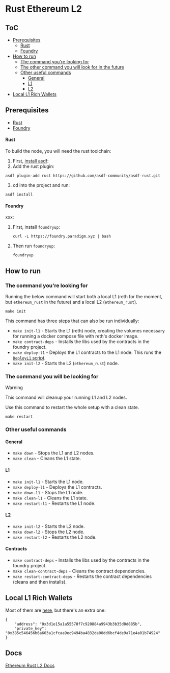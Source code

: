 # Rust Ethereum L2

## ToC

- [Prerequisites](#prerequisites)
    - [Rust](#rust)
    - [Foundry](#foundry)
- [How to run](#how-to-run)
    - [The command you're looking for](#the-command-youre-looking-for)
    - [The other command you will look for in the future](#the-other-command-you-will-look-for-in-the-future)
    - [Other useful commands](#other-useful-commands)
        - [General](#general)
        - [L1](#l1)
        - [L2](#l2)
- [Local L1 Rich Wallets](#local-l1-rich-wallets)

## Prerequisites

- [Rust](#rust)
- [Foundry](#foundry)

#### Rust

To build the node, you will need the rust toolchain:

1. First, [install asdf](https://asdf-vm.com/guide/getting-started.html):
2. Add the rust plugin:
```shell
asdf plugin-add rust https://github.com/asdf-community/asdf-rust.git
```
3. cd into the project and run:
```shell
asdf install
```

#### Foundry

xxx:

1. First, install `foundryup`:
    ```shell
    curl -L https://foundry.paradigm.xyz | bash
    ```
2. Then run `foundryup`:
    ```shell
    foundryup
    ```

## How to run


### The command you're looking for

Running the below command will start both a local L1 (reth for the moment, but `ethereum_rust` in the future) and a local L2 (`ethereum_rust`).

```
make init
```

This command has three steps that can also be run individually:

- `make init-l1` - Starts the L1 (reth) node, creating the volumes necessary for running a docker compose file with reth's docker image.
- `make contract-deps` - Installs the libs used by the contracts in the foundry project.
- `make deploy-l1` - Deploys the L1 contracts to the L1 node. This runs the [`DeployL1` script](./contracts/script/DeployL1.s.sol).
- `make init-l2` - Starts the L2 (`ethereum_rust`) node.

### The command you will be looking for

> [!WARNING]
> This command will cleanup your running L1 and L2 nodes.

Use this command to restart the whole setup with a clean state.

```
make restart
```

### Other useful commands

#### General

- `make down` - Stops the L1 and L2 nodes.
- `make clean` - Cleans the L1 state.

#### L1

- `make init-l1` - Starts the L1 node.
- `make deploy-l1` - Deploys the L1 contracts.
- `make down-l1` - Stops the L1 node.
- `make clean-l1` - Cleans the L1 state.
- `make restart-l1` - Restarts the L1 node.

#### L2

- `make init-l2` - Starts the L2 node.
- `make down-l2` - Stops the L2 node.
- `make restart-l2` - Restarts the L2 node.

#### Contracts

- `make contract-deps` - Installs the libs used by the contracts in the foundry project.
- `make clean-contract-deps` - Cleans the contract dependencies.
- `make restart-contract-deps` - Restarts the contract dependencies (cleans and then installs).

## Local L1 Rich Wallets

Most of them are [here](https://github.com/ethpandaops/ethereum-package/blob/main/src/prelaunch_data_generator/genesis_constants/genesis_constants.star), but there's an extra one:

```
{
    "address": "0x3d1e15a1a55578f7c920884a9943b3b35d0d885b",
    "private_key": "0x385c546456b6a603a1cfcaa9ec9494ba4832da08dd6bcf4de9a71e4a01b74924"
}
```

## Docs

[Ethereum Rust L2 Docs](./docs/README.md)
